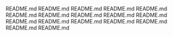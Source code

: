 README.md
README.md
README.md
README.md
README.md
README.md
README.md
README.md
README.md
README.md
README.md
README.md
README.md
README.md
README.md
README.md
README.md
